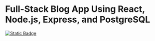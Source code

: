 # Full-Stack Blog App Using React, Node.js, Express, and PostgreSQL

[![Static Badge](https://img.shields.io/badge/lang-en-%23528aae)](https://github.com/elizaveta-sm/live-your-life)